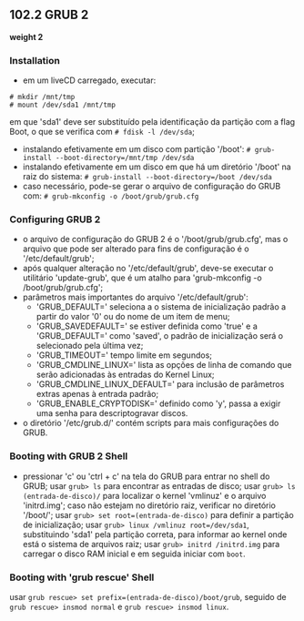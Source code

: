 ## 102.2 GRUB 2
__weight 2__


### Installation

- em um liveCD carregado, executar:
```
# mkdir /mnt/tmp
# mount /dev/sda1 /mnt/tmp
```
em que 'sda1' deve ser substituído pela identificação da partição com a flag Boot, o que se verifica com ```# fdisk -l /dev/sda```;

- instalando efetivamente em um disco com partição '/boot': 
```# grub-install --boot-directory=/mnt/tmp /dev/sda```
- instalando efetivamente em um disco em que há um diretório '/boot' na raiz do sistema:
```# grub-install --boot-directory=/boot /dev/sda```
- caso necessário, pode-se gerar o arquivo de configuração do GRUB com:
```# grub-mkconfig -o /boot/grub/grub.cfg```

### Configuring GRUB 2
- o arquivo de configuração do GRUB 2 é o '/boot/grub/grub.cfg', mas o arquivo que pode ser alterado para fins de configuração é o '/etc/default/grub';
- após qualquer alteração no '/etc/default/grub', deve-se executar o utilitário 'update-grub', que é um atalho para 'grub-mkconfig -o /boot/grub/grub.cfg';
- parâmetros mais importantes do arquivo '/etc/default/grub':
	- 'GRUB_DEFAULT=' seleciona a o sistema de inicialização padrão a partir do valor '0' ou do nome de um item de menu;
	- 'GRUB_SAVEDEFAULT=' se estiver definida como 'true' e a 'GRUB_DEFAULT=' como 'saved', o padrão de inicialização será o selecionado pela última vez;
	- 'GRUB_TIMEOUT=' tempo limite em segundos;
	- 'GRUB_CMDLINE_LINUX=' lista as opções de linha de comando que serão adicionadas às entradas do Kernel Linux;
	- 'GRUB_CMDLINE_LINUX_DEFAULT=' para inclusão de parâmetros extras apenas à entrada padrão;
	- 'GRUB_ENABLE_CRYPTODISK=' definido como 'y', passa a exigir uma senha para descriptogravar discos.
- o diretório '/etc/grub.d/' contém scripts para mais configurações do GRUB.
	
### Booting with GRUB 2 Shell
- pressionar 'c' ou 'ctrl + c' na tela do GRUB para entrar no shell do GRUB;
usar ```grub> ls``` para encontrar as entradas de disco;
usar ```grub> ls (entrada-de-disco)/``` para localizar o kernel 'vmlinuz' e o arquivo 'initrd.img'; caso não estejam no diretório raiz, verificar no diretório '/boot/';
usar ```grub> set root=(entrada-de-disco)``` para definir a partição de inicialização;
usar ```grub> linux /vmlinuz root=/dev/sda1```, substituindo 'sda1' pela partição correta, para informar ao kernel onde está o sistema de arquivos raiz;
usar ```grub> initrd /initrd.img``` para carregar o disco RAM inicial e em seguida iniciar com ```boot```.

### Booting with 'grub rescue' Shell
usar ```grub rescue> set prefix=(entrada-de-disco)/boot/grub```, seguido de ```grub rescue> insmod normal``` e ```grub rescue> insmod linux```.
